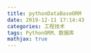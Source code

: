 ```yaml
---
title: pythonDataBaseORM
date: 2019-12-11 17:14:43
categories: 工程技术
tags: PythonORM、数据库
mathjax: true
---
```


<!--more-->


